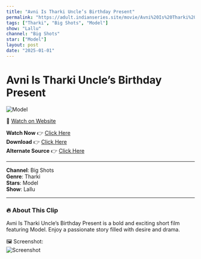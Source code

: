 ```yaml
---
title: "Avni Is Tharki Uncle’s Birthday Present"
permalink: "https://adult.indianseries.site/movie/Avni%20Is%20Tharki%20Uncle%E2%80%99s%20Birthday%20Present"
tags: ["Tharki", "Big Shots", "Model"]
show: "Lallu"
channel: "Big Shots"
star: ["Model"]
layout: post
date: "2025-01-01"
---
```


# Avni Is Tharki Uncle’s Birthday Present

![Model](https://shorts.desisins.com/wp-content/uploads/2024/12/Avniji.jpg)

🔗 [Watch on Website](https://adult.indianseries.site/movie/Avni%20Is%20Tharki%20Uncle%E2%80%99s%20Birthday%20Present)

**Watch Now** 👉 [Click Here](https://adult.indianseries.site/movie/Avni%20Is%20Tharki%20Uncle%E2%80%99s%20Birthday%20Present)  
**Download** 👉 [Click Here](https://adult.indianseries.site/movie/Avni%20Is%20Tharki%20Uncle%E2%80%99s%20Birthday%20Present)  
**Alternate Source** 👉 [Click Here](https://adult.indianseries.site/movie/Avni%20Is%20Tharki%20Uncle%E2%80%99s%20Birthday%20Present)

---

**Channel**: Big Shots  
**Genre**: Tharki  
**Stars**: Model  
**Show**: Lallu

---

### 🔥 About This Clip

Avni Is Tharki Uncle’s Birthday Present is a bold and exciting short film featuring Model. Enjoy a passionate story filled with desire and drama.
 
🖼️ Screenshot:  
![Screenshot](https://shorts.desisins.com/wp-content/uploads/2024/12/Avniji.jpg)
